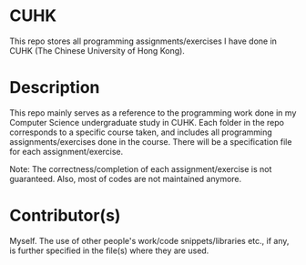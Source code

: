 # CUHK
This repo stores all programming assignments/exercises I have done in CUHK (The Chinese University of Hong Kong).
# Description
This repo mainly serves as a reference to the programming work done in my Computer Science undergraduate study in CUHK. Each folder in the repo corresponds to a specific course taken, and includes all programming assignments/exercises done in the course. There will be a specification file for each assignment/exercise.  
  
Note: The correctness/completion of each assignment/exercise is not guaranteed. Also, most of codes are not maintained anymore.
# Contributor(s)
Myself. The use of other people's work/code snippets/libraries etc., if any, is further specified in the file(s) where they are used.
